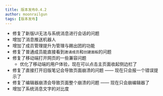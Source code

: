 ```yaml
---
title: 版本发布0.4.2
author: moonrailgun
tags: [版本发布]
---
```


- 修复了新版UI无法与系统消息进行会话的问题
- 增加了消息推送机器人
- 增加了成员管理提升为管理与踢出团的功能
- 修复了普通成员能直接看到`邀请成员`和`创建面板`的问题
- 修复了移动端打开网页的一些兼容问题
  - 优化了移动端的用户体验，现在可以点击主页面收起侧边栏了
- 修复了直接打开旧版笔记会导致页面崩溃的问题 —— 现在只会报一个错误提示了
- 修复了编辑器崩溃会导致页面整个崩溃的问题 —— 现在只会崩编辑器了
- 增加了系统消息文字的对比度
